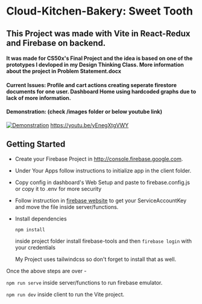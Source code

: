 # Cloud-Kitchen-Bakery: Sweet Tooth

## This Project was made with Vite in React-Redux and Firebase on backend.
#### It was made for CS50x's Final Project and the idea is based on one of the prototypes I devloped in my Design Thinking Class. More information about the project in Problem Statement.docx

#### Current Issues: Profile and cart actions creating seperate firestore documents for one user. Dashboard Home using hardcoded graphs due to lack of more information. 
#### Demonstration: (check /images folder or below youtube link)
[![Demonstration](https://markdown-videos-api.jorgenkh.no/url?url=https%3A%2F%2Fyoutu.be%2FyEnegXtgVWY)](https://youtu.be/yEnegXtgVWY)
https://youtu.be/yEnegXtgVWY

## Getting Started
- Create your Firebase Project in http://console.firebase.google.com.
  
- Under Your Apps follow instructions to initialize app in the client folder.
  
- Copy config in dashboard's Web Setup and paste to firebase.config.js or copy it to .env for more security
  
- Follow instruction in [firebase website](https://firebase.google.com/docs/admin/setup#initialize_the_sdk_in_non-google_environments) to get your ServiceAccountKey and move the file inside server/functions.
  
- Install dependencies
  
  `npm install`

  inside project folder install firebase-tools and then `firebase login` with your credentials

  My Project uses tailwindcss so don't forget to install that as well.

Once the above steps are over - 

`npm run serve` inside server/functions to run firebase emulator.

`npm run dev` inside client to run the Vite project.
